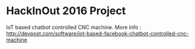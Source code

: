 # HackInOut 2016 Project

IoT based chatbot controlled CNC machine.
More info : http://devpost.com/software/iot-based-facebook-chatbot-controlled-cnc-machine
